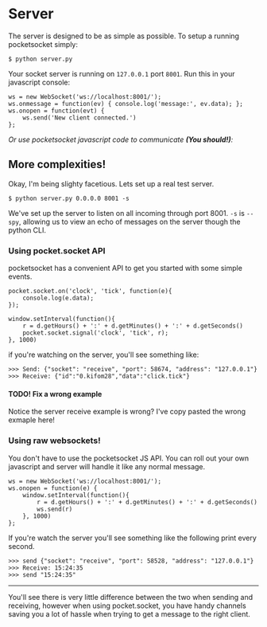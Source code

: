# Server

The server is designed to be as simple as possible. To setup a running 
pocketsocket simply:


    $ python server.py


Your socket server is running on `127.0.0.1` port `8001`. Run this in
your javascript console:


    ws = new WebSocket('ws://localhost:8001/');
    ws.onmessage = function(ev) { console.log('message:', ev.data); };
    ws.onopen = function(evt) {
        ws.send('New client connected.')
    };

*Or use pocketsocket javascript code to communicate **(You should!)**:*


## More complexities!

Okay, I'm being slighty facetious. Lets set up a real test server.


    $ python server.py 0.0.0.0 8001 -s


We've set up the server to listen on all incoming through port 8001. `-s` 
is `--spy`, allowing us to view an echo of messages on the server though 
the python CLI.

### Using pocket.socket API

pocketsocket has a convenient API to get you started with some simple events.


    pocket.socket.on('clock', 'tick', function(e){
        console.log(e.data);
    });

    window.setInterval(function(){
        r = d.getHours() + ':' + d.getMinutes() + ':' + d.getSeconds()
        pocket.socket.signal('clock', 'tick', r);
    }, 1000)

if you're watching on the server, you'll see something like:

    >>> Send: {"socket": "receive", "port": 58674, "address": "127.0.0.1"}
    >>> Receive: {"id":"0.kifom28","data":"click.tick"}


#### TODO! Fix a wrong example
    
Notice the server receive example is wrong? I've copy pasted the wrong exmaple here!


### Using raw websockets!


You don't have to use the pocketsocket JS API. You can roll out your own 
javascript and server will handle it like any normal message.


    ws = new WebSocket('ws://localhost:8001/');
    ws.onopen = function(e) {
        window.setInterval(function(){
            r = d.getHours() + ':' + d.getMinutes() + ':' + d.getSeconds()
            ws.send(r)
        }, 1000)
    };


If you're watch the server you'll see something like the following print every
second.


    >>> send {"socket": "receive", "port": 58528, "address": "127.0.0.1"}
    >>> Receive: 15:24:35
    >>> send "15:24:35"


----

You'll see there is very little difference between the two when sending and receiving, however when using pocket.socket, you have handy channels saving you a lot of hassle when trying to get a message to the right client.